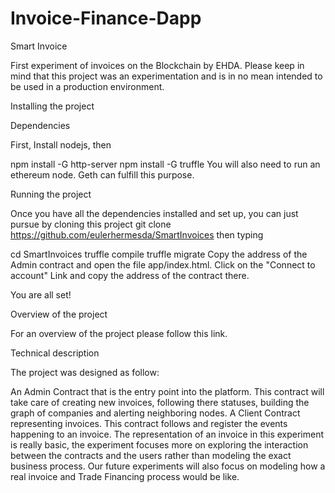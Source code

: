 # Invoice-Finance-Dapp
Smart Invoice

First experiment of invoices on the Blockchain by EHDA. Please keep in mind that this project was an experimentation and is in no mean intended to be used in a production environment.

Installing the project

Dependencies

First, Install nodejs, then

npm install -G http-server
npm install -G truffle
You will also need to run an ethereum node. Geth can fulfill this purpose.

Running the project

Once you have all the dependencies installed and set up, you can just pursue by cloning this project git clone https://github.com/eulerhermesda/SmartInvoices then typing

cd SmartInvoices
truffle compile
truffle migrate
Copy the address of the Admin contract and open the file app/index.html. Click on the "Connect to account" Link and copy the address of the contract there.

You are all set!

Overview of the project

For an overview of the project please follow this link.

Technical description

The project was designed as follow:

An Admin Contract that is the entry point into the platform. This contract will take care of creating new invoices, following there statuses, building the graph of companies and alerting neighboring nodes.
A Client Contract representing invoices. This contract follows and register the events happening to an invoice.
The representation of an invoice in this experiment is really basic, the experiment focuses more on exploring the interaction between the contracts and the users rather than modeling the exact business process. Our future experiments will also focus on modeling how a real invoice and Trade Financing process would be like.
